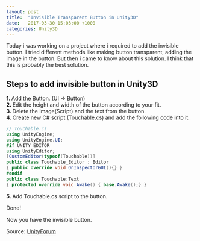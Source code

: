 ```yaml
---
layout: post
title:  "Invisible Transparent Button in Unity3D"
date:   2017-03-30 15:03:00 +1000
categories: Unity3D
---
```

Today i was working on a project where i required to add the invisible button. I tried different methods like making button transparent, adding the image in the button. But then i came to know about this solution. I think that this is probably the best solution.

<h2>Steps to add invisible button in Unity3D</h2>

<strong>1. </strong>Add the Button. (UI -&gt; Button)<br/>
<strong>2. </strong>Edit the height and width of the button according to your fit.<br/>
<strong>3. </strong>Delete the Image(Script) and the text from the button.<br />
<strong>4. </strong>Create new C# script (Touchable.cs) and add the following code into it:


```csharp
// Touchable.cs
using UnityEngine;
using UnityEngine.UI;
#if UNITY_EDITOR
using UnityEditor;
[CustomEditor(typeof(Touchable))]
public class Touchable_Editor : Editor
{ public override void OnInspectorGUI(){} }
#endif
public class Touchable:Text
{ protected override void Awake() { base.Awake();} }
```

<strong>5. </strong>Add Touchable.cs script to the button.

Done!

Now you have the invisible button.

Source: <a href="http://answers.unity3d.com/questions/801928/46-ui-making-a-button-transparent.html">UnityForum</a>
